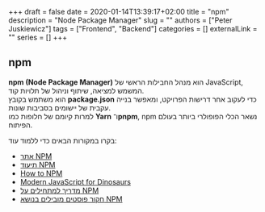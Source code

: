 +++
draft = false
date = 2020-01-14T13:39:17+02:00
title = "npm"
description = "Node Package Manager"
slug = ""
authors = ["Peter Juskiewicz"]
tags = ["Frontend", "Backend"]
categories = []
externalLink = ""
series = []
+++

## npm

**npm (Node Package Manager)** הוא מנהל החבילות הראשי של JavaScript, המשמש למציאה, שיתוף וניהול של תלויות קוד.  
הוא משתמש בקובץ **package.json** כדי לעקוב אחר דרישות הפרויקט, ומאפשר בנייה עקבית של יישומים בסביבות שונות.  
למרות קיומם של חלופות כמו **Yarn** ו־**pnpm**, npm נשאר הכלי הפופולרי ביותר בעולם הפיתוח.

בקרו במקורות הבאים כדי ללמוד עוד:

- [אתר NPM](https://www.npmjs.com/)
- [תיעוד NPM](https://docs.npmjs.com/)
- [How to NPM](https://github.com/workshopper/how-to-npm)
- [Modern JavaScript for Dinosaurs](https://peterxjang.com/blog/modern-javascript-explained-for-dinosaurs.html)
- [מדריך למתחילים על NPM](https://www.youtube.com/watch?v=2V1UUhBJ62Y)
- [חקור פוסטים מובילים בנושא NPM](https://app.daily.dev/tags/npm?ref=roadmapsh)
